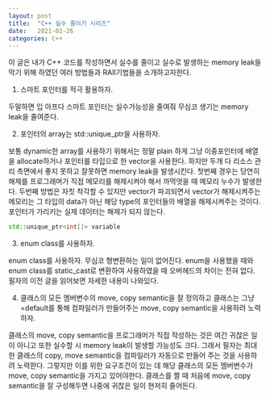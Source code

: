 ```yaml
---
layout: post
title:  "C++ 실수 줄이기 시리즈"
date:   2021-02-26
categories: C++
---
```


이 글은 내가 C++ 코드를 작성하면서 실수를 줄이고 실수로 발생하는 memory leak을 막기 위해 하였던 여러 방법들과 RAII기법들을 소개하고자한다.    

1. 스마트 포인터를 적극 활용하자.    

두말하면 입 아프다 스마트 포인터는 실수가능성을 줄여줘 무심코 생기는 memory leak을 줄여준다.     


2. 포인터의 array는 std::unique_ptr을 사용하자.      

보통 dynamic한 array를 사용하기 위해서는 정말 plain 하게 그냥 이중포인터에 배열을 allocate하거나 포인터를 타입으로 한 vector을 사용한다. 하지만 두개 다 리소스 관리 측면에서 좋지 못하고 잘못하면 memory leak을 발생시킨다. 첫번째 경우는 당연히 해제를 프로그래머가 직접 메모리를 해제시켜야 해서 까먹엇을 때 메모리 누수가 발생한다. 두번째 방법은 자칫 착각할 수 있지만 vector가 파괴되면서 vector가 해제시켜주는 메모리는 그 타입의 data가 아닌 해당 type의 포인터들의 배열을 해제시켜주는 것이다. 포인터가 가리키는 실제 데이터는 해제가 되지 않는다.
```c++
std::unique_ptr<int[]> variable
```       


3. enum class를 사용하자.      

enum class를 사용하자. 무심코 형변환하는 일이 없어진다. enum을 사용했을 때와 enum class를 static_cast로 변환하여 사용하였을 때 오버헤드의 차이는 전혀 없다. 필자의 이전 글을 읽어보면 자세한 내용이 나와있다.      


4. 클래스의 모든 멤버변수의 move, copy semantic을 잘 정의하고 클래스는 그냥 =default를 통해 컴파일러가 만들어주는 move, copy semantic을 사용하려 노력하자.       

클래스의 move, copy semantic을 프로그래머가 직접 작성하는 것은 여간 귀찮은 일이 아니고 또한 실수할 시 memory leak이 발생할 가능성도 크다. 그래서 필자는 최대한 클래스의 copy, move semantic을 컴파일러가 자동으로 만들어 주는 것을 사용하려 노력한다. 그렇지만 이를 위한 요구조건이 있는 데 해당 클래스의 모든 멤버변수가 move, copy semantic을 가지고 있어야한다. 클래스를 짤 때 처음에 move, copy semantic을 잘 구성해두면 나중에 귀찮은 일이 현저히 줄어든다.            